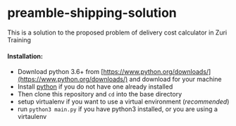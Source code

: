 # preamble-shipping-solution

This is a solution to the proposed problem of delivery cost calculator in Zuri Training

#### Installation:
* Download python 3.6+ from [https://www.python.org/downloads/](https://www.python.org/downloads/) and download for your machine
* Install [python](https://www.python.org/downloads/) if you do not have one already installed
* Then clone this repository and `cd` into the base directory
* setup virtualenv if you want to use a virtual environment (*recommended*)
* run `python3 main.py` if you have python3 installed, or you are using a virtaulenv
